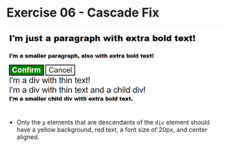 # Exercise 06 - Cascade Fix

![Example Image](./desired-outcome.jpg)

* Only the `p` elements that are descendants of the `div` element should have a yellow background, red text, a font size of 20px, and center aligned.
